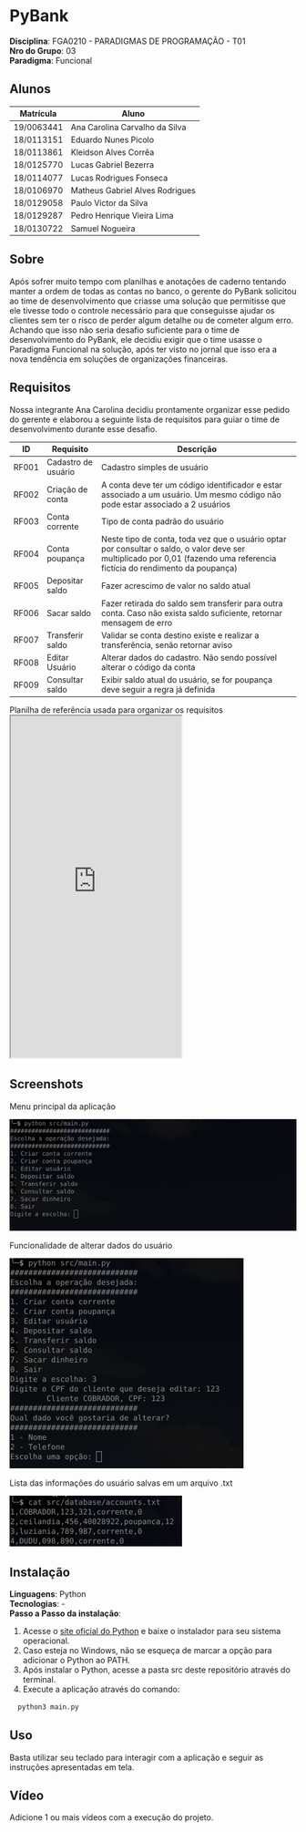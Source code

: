 # PyBank

**Disciplina**: FGA0210 - PARADIGMAS DE PROGRAMAÇÃO - T01 <br>
**Nro do Grupo**: 03<br>
**Paradigma**: Funcional<br>

## Alunos

| Matrícula  | Aluno                           |
| ---------- | ------------------------------- |
| 19/0063441 | Ana Carolina Carvalho da Silva  |
| 18/0113151 | Eduardo Nunes Picolo            |
| 18/0113861 | Kleidson Alves Corrêa           |
| 18/0125770 | Lucas Gabriel Bezerra           |
| 18/0114077 | Lucas Rodrigues Fonseca         |
| 18/0106970 | Matheus Gabriel Alves Rodrigues |
| 18/0129058 | Paulo Victor da Silva           |
| 18/0129287 | Pedro Henrique Vieira Lima      |
| 18/0130722 | Samuel Nogueira                 |

## Sobre

Após sofrer muito tempo com planilhas e anotações de caderno tentando manter a ordem de todas as contas no banco, o gerente do PyBank solicitou ao time de desenvolvimento que criasse uma solução que permitisse que ele tivesse todo o controle necessário para que conseguisse ajudar os clientes sem ter o risco de perder algum detalhe ou de cometer algum erro. Achando que isso não seria desafio suficiente para o time de desenvolvimento do PyBank, ele decidiu exigir que o time usasse o Paradigma Funcional na solução, após ter visto no jornal que isso era a nova tendência em soluções de organizações financeiras.

## Requisitos

Nossa integrante Ana Carolina decidiu prontamente organizar esse pedido do gerente e elaborou a seguinte lista de requisitos para guiar o time de desenvolvimento durante esse desafio.

| ID    | Requisito           | Descrição                                                                                                                                                                   |
| ----- | ------------------- | --------------------------------------------------------------------------------------------------------------------------------------------------------------------------- |
| RF001 | Cadastro de usuário | Cadastro simples de usuário                                                                                                                                                 |
| RF002 | Criação de conta    | A conta deve ter um código identificador e estar associado a um usuário. Um mesmo código não pode estar associado a 2 usuários                                              |
| RF003 | Conta corrente      | Tipo de conta padrão do usuário                                                                                                                                             |
| RF004 | Conta poupança      | Neste tipo de conta, toda vez que o usuário optar por consultar o saldo, o valor deve ser multiplicado por 0,01 (fazendo uma referencia fictícia do rendimento da poupança) |
| RF005 | Depositar saldo     | Fazer acrescimo de valor no saldo atual                                                                                                                                     |
| RF006 | Sacar saldo         | Fazer retirada do saldo sem transferir para outra conta. Caso não exista saldo suficiente, retornar mensagem de erro                                                        |
| RF007 | Transferir saldo    | Validar se conta destino existe e realizar a transferência, senão retornar aviso                                                                                            |
| RF008 | Editar Usuário      | Alterar dados do cadastro. Não sendo possível alterar o código da conta                                                                                                     |
| RF009 | Consultar saldo     | Exibir saldo atual do usuário, se for poupança deve seguir a regra já definida                                                                                              |


Planilha de referência usada para organizar os requisitos <iframe weidth="200%" height="600" src="https://docs.google.com/spreadsheets/d/e/2PACX-1vQiLF5V4S0vZTmM2tC9cFMyr8XI6C7crnm6RMU2CyWswSRvGi-k531DtA6IqH5d0YiZ_Z6cxooXpOjy/pubhtml?gid=0&amp;single=true&amp;widget=true&amp;headers=false"></iframe> 


## Screenshots 

Menu principal da aplicação 

![Menu principal](/Media/img1.jpeg) 

Funcionalidade de alterar dados do usuário 

![Alterar dados do usuário](/Media/img2.jpeg) 

Lista das informações do usuário salvas em um arquivo .txt 

![Forma como os dados são guardados](/Media/img3.jpeg)

## Instalação

**Linguagens**: Python<br>
**Tecnologias**: -<br>
**Passo a Passo da instalação**:

1. Acesse o [site oficial do Python](https://www.python.org/downloads/) e baixe o instalador para seu sistema operacional.
2. Caso esteja no Windows, não se esqueça de marcar a opção para adicionar o Python ao PATH.
3. Após instalar o Python, acesse a pasta src deste repositório através do terminal.
4. Execute a aplicação através do comando:

```python
  python3 main.py
```

## Uso

Basta utilizar seu teclado para interagir com a aplicação e seguir as instruções apresentadas em tela.

## Vídeo

Adicione 1 ou mais vídeos com a execução do projeto.

<!-- ## Outros
Quaisquer outras informações sobre seu projeto podem ser descritas a seguir. -->

<!-- ## Fontes
Caso utilize materiais de terceiros, referencie-os adequadamente. -->
